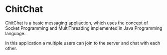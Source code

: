 # ChitChat

ChitChat is a basic messaging appliaction, which uses the concept of
Socket Programming and MultiThreading implemented in Java Programming language. 

In this application a multiple users can join to the server and chat with each other.
